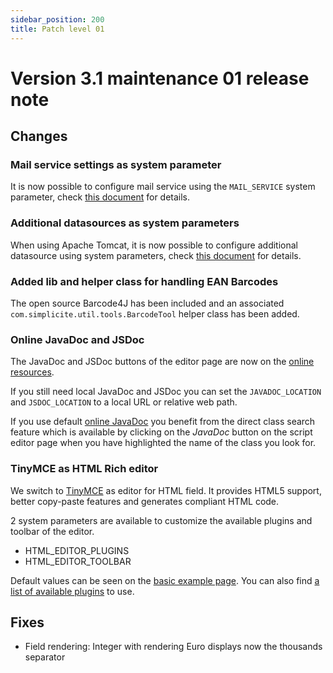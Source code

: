 ```yaml
---
sidebar_position: 200
title: Patch level 01
---
```


Version 3.1 maintenance 01 release note
=======================================

Changes
-------

<div id='mailservice'/>

### Mail service settings as system parameter

It is now possible to configure mail service using the `MAIL_SERVICE` system parameter, check [this document](/lesson/docs/misc/email-howto) for details.

<div id='datasources'/>

### Additional datasources as system parameters

When using Apache Tomcat, it is now possible to configure additional datasource using system parameters, check [this document](/lesson/docs/misc/datasources-howto) for details.

<div id='ean'/>

### Added lib and helper class for handling EAN Barcodes

The open source Barcode4J has been included and an associated `com.simplicite.util.tools.BarcodeTool` helper class has been added.

<div id='online'/>

### Online JavaDoc and JSDoc

The JavaDoc and JSDoc buttons of the editor page are now on the [online resources](https://platform.simplicite.io).

If you still need local JavaDoc and JSDoc you can set the `JAVADOC_LOCATION` and `JSDOC_LOCATION` to a local URL or relative web path.

If you use default [online JavaDoc](https://platform.simplicite.io) you benefit from the direct class search feature which is available by clicking on the _JavaDoc_ button
on the script editor page when you have highlighted the name of the class you look for.

### TinyMCE as HTML Rich editor

We switch to <a href="http://www.tinymce.com" target="_blank">TinyMCE</a> as editor for HTML field. It provides HTML5 support, better copy-paste features and generates compliant HTML code.

2 system parameters are available to customize the available plugins and toolbar of the editor.
* HTML_EDITOR_PLUGINS
* HTML_EDITOR_TOOLBAR

Default values can be seen on the <a href="http://www.tinymce.com/tryit/basic.php" target="_blank">basic example page</a>.
You can also find <a href="http://www.tinymce.com/wiki.php/Plugins" target="_blank">a list of available plugins</a> to use.

<!-- **TO BE COMPLETED** -->

Fixes
-----

- Field rendering: Integer with rendering Euro displays now the thousands separator
